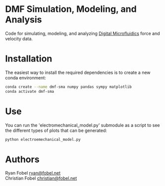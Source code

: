 # DMF Simulation, Modeling, and Analysis #

Code for simulating, modeling, and analyzing [Digital Microfluidics][1]
force and velocity data.

# Installation

The easiest way to install the required dependencies is to create a new conda
environment:

```sh
conda create --name dmf-sma numpy pandas sympy matplotlib
conda activate dmf-sma
```

# Use

You can run the 'electromechanical_model.py' submodule as a script to see the
different types of plots that can be generated:

```sh
python electroemechanical_model.py
```

# Authors #

Ryan Fobel <ryan@fobel.net>  
Christian Fobel <christian@fobel.net>

[1]: http://microfluidics.utoronto.ca/dropbot
